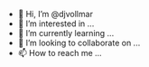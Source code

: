 - 👋 Hi, I’m @djvollmar
- 👀 I’m interested in ...
- 🌱 I’m currently learning ...
- 💞️ I’m looking to collaborate on ...
- 📫 How to reach me ...

<!---
djvollmar/djvollmar is a ✨ special ✨ repository because its `README.md` (this file) appears on your GitHub profile.
You can click the Preview link to take a look at your changes.
--->
